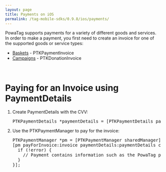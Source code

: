 ```yaml
---
layout: page
title: Payments on iOS
permalink: /tag-mobile-sdks/0.9.8/ios/payments/
---
```


PowaTag supports payments for a variety of different goods and services. In order to make a payment, you first need to create an invoice for one of the supported goods or service types:

* [Baskets]({{site.baseurl}}/tag-mobile-sdks/0.9.8/ios/baskets/) - PTKPaymentInvoice
* [Campaigns]({{site.baseurl}}/tag-mobile-sdks/0.9.8/ios/campaigns/) - PTKDonationInvoice

<br />

# Paying for an Invoice using PaymentDetails

1. Create PaymentDetails with the CVV:

	<pre>PTKPaymentDetails *paymentDetails = [PTKPaymentDetails paymentDetailsWithCvv:@"123"];</pre>

2. Use the PTKPaymentManager to pay for the invoice:

    <pre>PTKPaymentManager *pm = [PTKPaymentManager sharedManager];
   [pm payForInvoice:invoice paymentDetails:paymentDetails completion:^(PTKPayment *payment, NSError *error) {
     if (!error) {
       // Payment contains information such as the PowaTag payment ID, Merchant payment ID and the invoice that was paid for
     }
   }];</pre>
